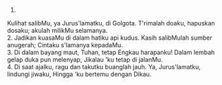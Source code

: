 1.
Kulihat salibMu, ya Jurus'lamatku, di Golgota.
T'rimalah doaku, hapuskan dosaku;
akulah milikMu selamanya.
<br>
2.
Jadikan kuasaMu di dalam hatiku api kudus.
Kasih salibMulah sumber anugerah;
Cintaku s'lamanya kepadaMu.
<br>
3.
Di dalam bayang maut, Tuhan, tetap Engkau harapanku!
Dalam lembah gelap duka pun melenyap,
Jikalau 'ku tetap di jalanMu.
<br>
4.
Di saat ajalku, ragu dan takutku buanglah jauh.
Ya, Jurus'lamatku, lindungi jiwaku,
Hingga 'ku bertemu dengan Dikau.